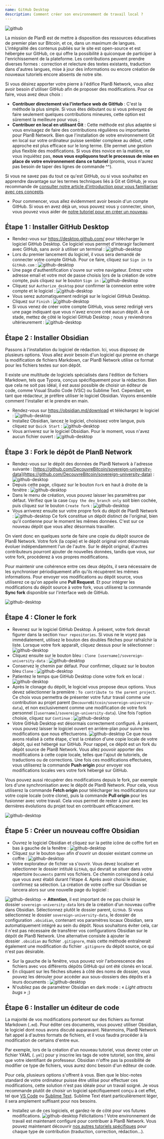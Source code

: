 ```yaml
---
name: GitHub Desktop
description: Comment créer son environnement de travail local ?
---
```

![github](assets/cover.webp)

La mission de PlanB est de mettre à disposition des ressources éducatives de premier plan sur Bitcoin, et ce, dans un maximum de langues. L'intégralité des contenus publiés sur le site est open-source et est hébergée sur GitHub, ce qui offre la possibilité à quiconque de participer à l'enrichissement de la plateforme. Les contributions peuvent prendre diverses formes : correction et relecture des textes existants, traduction dans d'autres langues, mise à jour des informations ou encore création de nouveaux tutoriels encore absents de notre site.

Si vous désirez apporter votre pierre à l'édifice PlanB Network, vous allez avoir besoin d'utiliser GitHub afin de proposer des modifications. Pour ce faire, vous avez deux choix :
- **Contribuer directement via l'interface web de GitHub** : C'est la méthode la plus simple. Si vous êtes débutant ou si vous prévoyez de faire seulement quelques contributions mineures, cette option est sûrement la meilleure pour vous ;
- **Contribuer en local en utilisant Git** : Cette méthode est plus adaptée si vous envisagez de faire des contributions régulières ou importantes pour PlanB Network. Bien que l'installation de votre environnement Git en local sur votre ordinateur puisse sembler complexe au début, cette approche est plus efficace sur le long terme. Elle permet une gestion plus flexible des modifications. Si vous êtes novice en la matière, ne vous inquiétez pas, **nous vous expliquons tout le processus de mise en place de votre environnement dans ce tutoriel** (promis, vous n'aurez pas besoin de taper des lignes de commande ^^).

Si vous ne savez pas du tout ce qu'est GitHub, ou si vous souhaitez en apprendre davantage sur les termes techniques liés à Git et GitHub, je vous recommande de [consulter notre article d'introduction pour vous familiariser avec ces concepts](https://planb.network/tutorials/others/basics-of-github).

- Pour commencer, vous allez évidemment avoir besoin d'un compte GitHub. Si vous en avez déjà un, vous pouvez vous y connecter, sinon, vous pouvez vous aider de [notre tutoriel pour en créer un nouveau](https://planb.network/tutorials/others/create-github-account).

## Étape 1 : Installer GitHub Desktop

- Rendez-vous sur https://desktop.github.com/ pour télécharger le logiciel GitHub Desktop. Ce logiciel vous permet d'interagir facilement avec GitHub, sans avoir à utiliser un terminal :
![github-desktop](assets/1.webp)
- Lors du premier lancement du logiciel, il vous sera demandé de connecter votre compte GitHub. Pour ce faire, cliquez sur `Sign in to GitHub.com` :
![github-desktop](assets/2.webp)
- Une page d'authentification s'ouvre sur votre navigateur. Entrez votre adresse email et votre mot de passe choisis lors de la création de votre compte, puis cliquez sur le bouton `Sign in` :
![github-desktop](assets/3.webp)
- Cliquez sur `Authorize desktop` pour confirmer la connexion entre votre compte et le logiciel :
![github-desktop](assets/4.webp)
- Vous serez automatiquement redirigé sur le logiciel GitHub Desktop. Cliquez sur `Finish` :
![github-desktop](assets/5.webp)
- Si vous venez de créer votre compte GitHub, vous serez redirigé vers une page indiquant que vous n'avez encore créé aucun dépôt. À ce stade, mettez de côté le logiciel GitHub Desktop ; nous y reviendrons ultérieurement :
![github-desktop](assets/6.webp)

## Étape 2 : Installer Obsidian 

Passons à l'installation du logiciel de rédaction. Ici, vous disposez de plusieurs options. Vous allez avoir besoin d'un logiciel qui prenne en charge la modification de fichiers Markdown, car PlanB Network utilise ce format pour les fichiers textes sur son dépôt. 

Il existe une multitude de logiciels spécialisés dans l'édition de fichiers Markdown, tels que Typora, conçus spécifiquement pour la rédaction. Bien que cela ne soit pas idéal, il est aussi possible de choisir un éditeur de code, comme Visual Studio Code (VSC) ou Sublime Text. Cependant, en tant que rédacteur, je préfère utiliser le logiciel Obsidian. Voyons ensemble comment l'installer et le prendre en main.

- Rendez-vous sur https://obsidian.md/download et téléchargez le logiciel :
![github-desktop](assets/7.webp)
- Installez Obsidian, lancez le logiciel, choisissez votre langue, puis cliquez sur `Quick Start` :
![github-desktop](assets/8.webp)
- Vous arriverez sur le logiciel Obsidian. Pour le moment, vous n'avez aucun fichier ouvert :
![github-desktop](assets/9.webp)

## Étape 3 : Fork le dépôt de PlanB Network

- Rendez-vous sur le dépôt des données de PlanB Network à l'adresse suivante : [https://github.com/DecouvreBitcoin/sovereign-university-data](https://github.com/DecouvreBitcoin/sovereign-university-data) :
![github-desktop](assets/10.webp)
- Depuis cette page, cliquez sur le bouton `Fork` en haut à droite de la fenêtre :
![github-desktop](assets/11.webp)
- Dans le menu de création, vous pouvez laisser les paramètres par défaut. Vérifiez que la case `Copy the dev branch only` soit bien cochée, puis cliquez sur le bouton `Create fork` :
![github-desktop](assets/12.webp)
- Vous arriverez ensuite sur votre propre fork du dépôt de PlanB Network :
![github-desktop](assets/13.webp)
Ce fork constitue un dépôt distinct de l'original, bien qu'il contienne pour le moment les mêmes données. C'est sur ce nouveau dépôt que vous allez désormais travailler.

On vient donc en quelques sorte de faire une copie du dépôt source de PlanB Network. Votre fork (la copie) et le dépôt original vont désormais évoluer indépendamment l'un de l'autre. Sur le dépôt original, d'autres contributeurs pourront ajouter de nouvelles données, tandis que vous, sur votre fork, procéderez à vos propres modifications.

Pour maintenir une cohérence entre ces deux dépôts, il sera nécessaire de les synchroniser périodiquement afin qu'ils récupèrent les mêmes informations. Pour envoyer vos modifications au dépôt source, vous utiliserez ce qu'on appelle une **Pull Request**. Et pour intégrer les modifications du dépôt source à votre fork, vous utiliserez la commande **Sync fork** disponible sur l'interface web de GitHub.

![github-desktop](assets/14.webp)

## Étape 4 : Cloner le fork 

- Revenez sur le logiciel GitHub Desktop. À présent, votre fork devrait figurer dans la section `Your repositories`. Si vous ne le voyez pas immédiatement, utilisez le bouton des doubles flèches pour rafraîchir la liste. Lorsque votre fork apparaît, cliquez dessus pour le sélectionner :
![github-desktop](assets/15.webp)
- Cliquez ensuite sur le bouton bleu : `Clone [username]/sovereign-university-data` :
![github-desktop](assets/16.webp)
- Conservez le chemin par défaut. Pour confirmer, cliquez sur le bouton bleu `Clone` :
![github-desktop](assets/17.webp)
- Patientez le temps que GitHub Desktop clone votre fork en local :
![github-desktop](assets/18.webp)
- Après le clonage du dépôt, le logiciel vous propose deux options. Vous devez sélectionner la première : `To contribute to the parent project`. Ce choix vous permettra de présenter votre futur travail comme une contribution au projet parent (`DecouvreBitcoin/sovereign-university-data`), et non exclusivement comme une modification de votre fork personnel (`[username]/sovereign-university-data`). Une fois l'option choisie, cliquez sur `Continue` :
![github-desktop](assets/19.webp)
- Votre GitHub Desktop est désormais correctement configuré. À présent, vous pouvez laisser le logiciel ouvert en arrière-plan pour suivre les modifications que nous effectuerons.
![github-desktop](assets/20.webp)
Ce que nous avons réalisé à cette étape, c'est la création d'une copie locale de votre dépôt, qui est hébergé sur GitHub. Pour rappel, ce dépôt est un fork du dépôt source de PlanB Network. Vous allez pouvoir apporter des modifications à cette copie locale, telles que l'ajout de tutoriels, de traductions ou de corrections. Une fois ces modifications effectuées, vous utiliserez la commande **Push origin** pour envoyer vos modifications locales vers votre fork hébergé sur GitHub.

Vous pouvez aussi récupérer des modifications depuis le fork, par exemple lors d'une synchronisation avec le dépôt de PlanB Network. Pour cela, vous utiliserez la commande **Fetch origin** pour télécharger les modifications sur votre copie locale (votre clone), puis la commande **Pull origin** pour les fusionner avec votre travail. Cela vous permet de rester à jour avec les dernières évolutions du projet tout en contribuant efficacement.

![github-desktop](assets/21.webp)
## Étape 5 : Créer un nouveau coffre Obsidian

- Ouvrez le logiciel Obsidian et cliquez sur la petite icône de coffre fort en bas à gauche de la fenêtre :
![github-desktop](assets/22.webp)
- Cliquez sur le bouton `Open` afin d'ouvrir un dossier existant comme un coffre :
![github-desktop](assets/23.webp)
- Votre explorateur de fichier va s'ouvrir. Vous devez localiser et sélectionner le dossier intitulé `GitHub`, qui devrait se situer dans votre répertoire `Documents` parmi vos fichiers. Ce chemin correspond à celui que vous avez établi durant l'étape 4. Après avoir choisi le dossier, confirmez sa sélection. La création de votre coffre sur Obsidian se lancera alors sur une nouvelle page du logiciel :

![github-desktop](assets/24.webp)
-> **Attention**, il est important de ne pas choisir le dossier `sovereign-university-data` lors de la création d'un nouveau coffre dans Obsidian. Sélectionnez plutôt le dossier parent, `GitHub`. Si vous sélectionnez le dossier `sovereign-university-data`, le dossier de configuration `.obsidian`, contenant vos paramètres locaux Obsidian, sera automatiquement intégré au sein du dépôt. Nous souhaitons éviter cela, car il n'est pas nécessaire de transférer vos configurations Obsidian sur le dépôt de PlanB Network. Une alternative consiste à ajouter le dossier `.obsidian` au fichier `.gitignore`, mais cette méthode entraînerait également une modification du fichier `.gitignore` du dépôt source, ce qui n'est pas désirable.

- Sur la gauche de la fenêtre, vous pouvez voir l'arborescence des fichiers avec vos différents dépôts GitHub qui ont été clonés en local.
- En cliquant sur les flèches situées à côté des noms de dossier, vous pouvez les dérouler pour accéder aux sous-dossiers des dépôts et à leurs documents :
![github-desktop](assets/25.webp)
- N'oubliez pas de paramétrer Obsidian en dark mode : « _Light attracts bugs_ » ;)

## Étape 6 : Installer un éditeur de code

La majorité de vos modifications porteront sur des fichiers au format Markdown (`.md`). Pour éditer ces documents, vous pouvez utiliser Obsidian, le logiciel dont nous avons discuté auparavant. Néanmoins, PlanB Network fait appel à d'autres formats de fichiers, et il vous faudra procéder à la modification de certains d'entre eux.

Par exemple, lors de la création d'un nouveau tutoriel, vous devrez créer un fichier YAML (`.yml`) pour y inscrire les tags de votre tutoriel, son titre, ainsi que votre identifiant de professeur. Obsidian n'offre pas la possibilité de modifier ce type de fichiers, vous aurez donc besoin d'un éditeur de code.

Pour cela, plusieurs options s'offrent à vous. Bien que le bloc-notes standard de votre ordinateur puisse être utilisé pour effectuer ces modifications, cette solution n'est pas idéale pour un travail soigné. Je vous recommande plutôt de choisir un logiciel spécifiquement conçu à cet effet, tel que [VS Code](https://code.visualstudio.com/download) ou [Sublime Text](https://www.sublimetext.com/download). Sublime Text étant particulièrement léger, il sera amplement suffisant pour nos besoins.

- Installez un de ces logiciels, et gardez-le de côté pour vos futures modifications.
![github-desktop](assets/26.webp)
Félicitations ! Votre environnement de travail est maintenant configuré pour contribuer à PlanB Network. Vous pouvez maintenant découvrir [nos autres tutoriels spécifiques](https://planb.network/tutorials/others) pour chaque type de contribution (traduction, correction, rédaction...).